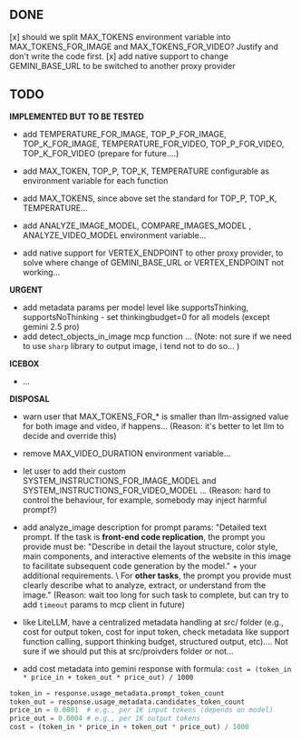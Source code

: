 ## DONE
[x] should we split MAX_TOKENS environment variable into MAX_TOKENS_FOR_IMAGE and MAX_TOKENS_FOR_VIDEO? Justify and don't write the code first.
[x] add native support to change GEMINI_BASE_URL to be switched to another proxy provider

## TODO

**IMPLEMENTED BUT TO BE TESTED**
- add TEMPERATURE_FOR_IMAGE, TOP_P_FOR_IMAGE, TOP_K_FOR_IMAGE, TEMPERATURE_FOR_VIDEO, TOP_P_FOR_VIDEO, TOP_K_FOR_VIDEO (prepare for future....)
- add MAX_TOKEN, TOP_P, TOP_K, TEMPERATURE configurable as environment variable for each function
- add MAX_TOKENS, since above set the standard for TOP_P, TOP_K, TEMPERATURE...
- add ANALYZE_IMAGE_MODEL, COMPARE_IMAGES_MODEL , ANALYZE_VIDEO_MODEL environment variable...

- add native support for VERTEX_ENDPOINT to other proxy provider, to solve where change of GEMINI_BASE_URL or VERTEX_ENDPOINT not working...

**URGENT**
- add metadata params per model level like supportsThinking, supportsNoThinking - set thinkingbudget=0 for all models (except gemini 2.5 pro)
- add detect_objects_in_image mcp function ... (Note: not sure if we need to use `sharp` library to output image, i tend not to do so... )


**ICEBOX**
- ...

**DISPOSAL**

- warn user that MAX_TOKENS_FOR_* is smaller than llm-assigned value for both image and video, if happens... (Reason: it's better to let llm to decide and override this)

- remove MAX_VIDEO_DURATION environment variable...

- let user to add their custom SYSTEM_INSTRUCTIONS_FOR_IMAGE_MODEL and SYSTEM_INSTRUCTIONS_FOR_VIDEO_MODEL ... (Reason: hard to control the behaviour, for example, somebody may inject harmful prompt?)

- add analyze_image description for prompt params: "Detailed text prompt. If the task is **front-end code replication**, the prompt you provide must be: "Describe in detail the layout structure, color style, main components, and interactive elements of the website in this image to facilitate subsequent code generation by the model." + your additional requirements. \ For **other tasks**, the prompt you provide must clearly describe what to analyze, extract, or understand from the image." (Reason: wait too long for such task to complete, but can try to add `timeout` params to mcp client in future)


- like LiteLLM, have a centralized metadata handling at src/ folder (e.g., cost for output token, cost for input token, check metadata like support function calling, support thinking budget, structured output, etc).... Not sure if we should put this at src/proivders folder or not...

- add cost metadata into gemini response with formula: `cost = (token_in * price_in + token_out * price_out) / 1000`

```py
token_in = response.usage_metadata.prompt_token_count
token_out = response.usage_metadata.candidates_token_count
price_in = 0.0001  # e.g., per 1K input tokens (depends on model)
price_out = 0.0004 # e.g., per 1K output tokens
cost = (token_in * price_in + token_out * price_out) / 1000
``` 
